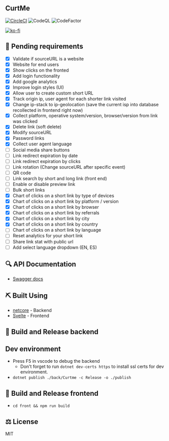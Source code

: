 ## CurtMe

[![CircleCI](https://circleci.com/gh/damianpumar/Curtme.svg?style=svg)](https://circleci.com/gh/damianpumar/Curtme)
![CodeQL](https://github.com/damianpumar/Curtme/workflows/CodeQL/badge.svg)
![CodeFactor](https://www.codefactor.io/repository/github/damianpumar/Curtme/badge)

[![ko-fi](https://www.ko-fi.com/img/githubbutton_sm.svg)](https://ko-fi.com/D1D11NVC3)

## :pencil: Pending requirements

- [x] Validate if sourceURL is a website
- [x] Website for end users
- [x] Show clicks on the fronted
- [x] Add login functionality
- [x] Add google analytics
- [x] Improve login styles (UI)
- [x] Allow user to create custom short URL
- [x] Track origin ip, user agent for each shorter link visited
- [x] Change ip-stack to ip-geolocation (save the current isp into database recollected in frontend right now)
- [x] Collect platform, operative system/version, browser/version from link was clicked
- [x] Delete link (soft delete)
- [x] Modify sourceURL
- [x] Password links
- [x] Collect user agent language
- [ ] Social media share buttons
- [ ] Link redirect expiration by date
- [ ] Link redirect expiration by clicks
- [ ] Link rotation (Change sourceURL after specific event)
- [ ] QR code
- [ ] Link search by short and long link (front end)
- [ ] Enable or disable preview link
- [ ] Bulk short links
- [x] Chart of clicks on a short link by type of devices
- [x] Chart of clicks on a short link by platform / version
- [x] Chart of clicks on a short link by browser
- [x] Chart of clicks on a short link by referrals
- [x] Chart of clicks on a short link by city
- [x] Chart of clicks on a short link by country
- [ ] Chart of clicks on a short link by language
- [ ] Reset analytics for your short link
- [ ] Share link stat with public url
- [ ] Add select language dropdown (EN, ES)

## :mag: API Documentation

- [Swagger docs](https://curtme.org/developer/)

## :pick: Built Using

- [netcore](https://dotnet.microsoft.com/download) - Backend
- [Svelte](https://svelte.dev/) - Frontend

## :rocket: Build and Release backend

## Dev environment

- Press F5 in vscode to debug the backend
  - Don't forget to run `dotnet dev-certs https` to install ssl certs for dev environment.
- `dotnet publish ./back/Curtme -c Release -o ./publish`

## :rocket: Build and Release frontend

- `cd front && npm run build`

## :balance_scale: License

MIT
